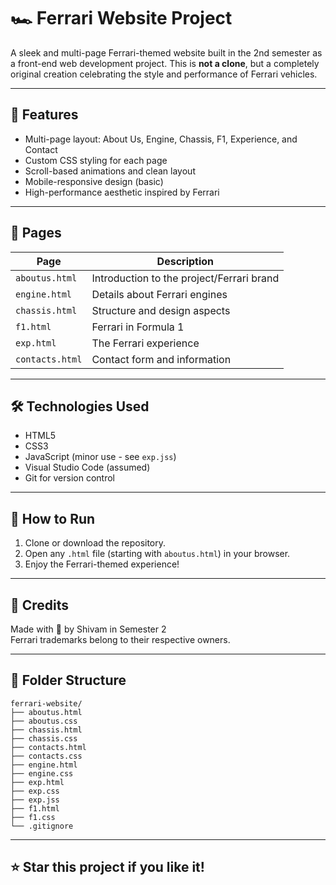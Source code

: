 
# 🏎️ Ferrari Website Project

A sleek and multi-page Ferrari-themed website built in the 2nd semester as a front-end web development project. This is **not a clone**, but a completely original creation celebrating the style and performance of Ferrari vehicles.

---

## 🚀 Features

- Multi-page layout: About Us, Engine, Chassis, F1, Experience, and Contact
- Custom CSS styling for each page
- Scroll-based animations and clean layout
- Mobile-responsive design (basic)
- High-performance aesthetic inspired by Ferrari

---

## 📄 Pages

| Page         | Description                            |
|--------------|----------------------------------------|
| `aboutus.html` | Introduction to the project/Ferrari brand |
| `engine.html`  | Details about Ferrari engines           |
| `chassis.html` | Structure and design aspects           |
| `f1.html`      | Ferrari in Formula 1                  |
| `exp.html`     | The Ferrari experience                |
| `contacts.html`| Contact form and information          |

---

## 🛠️ Technologies Used

- HTML5
- CSS3
- JavaScript (minor use - see `exp.jss`)
- Visual Studio Code (assumed)
- Git for version control

---

## 🧪 How to Run

1. Clone or download the repository.
2. Open any `.html` file (starting with `aboutus.html`) in your browser.
3. Enjoy the Ferrari-themed experience!


---

## 🙌 Credits

Made with 💖 by Shivam in Semester 2  
Ferrari trademarks belong to their respective owners.

---

## 📁 Folder Structure

```
ferrari-website/
├── aboutus.html
├── aboutus.css
├── chassis.html
├── chassis.css
├── contacts.html
├── contacts.css
├── engine.html
├── engine.css
├── exp.html
├── exp.css
├── exp.jss
├── f1.html
├── f1.css
└── .gitignore
```

---

## ⭐ Star this project if you like it!
